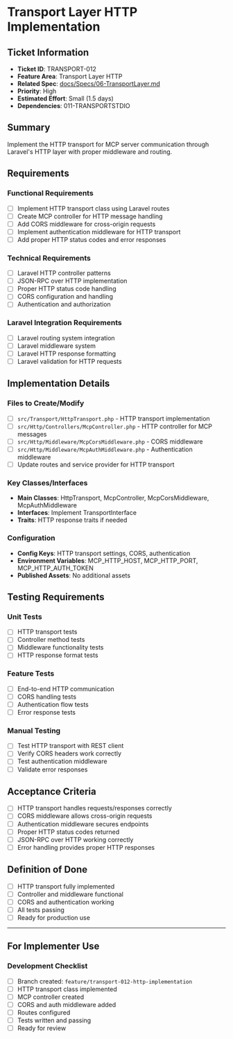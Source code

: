 # Transport Layer HTTP Implementation

## Ticket Information
- **Ticket ID**: TRANSPORT-012
- **Feature Area**: Transport Layer HTTP
- **Related Spec**: [docs/Specs/06-TransportLayer.md](../Specs/06-TransportLayer.md)
- **Priority**: High
- **Estimated Effort**: Small (1.5 days)
- **Dependencies**: 011-TRANSPORTSTDIO

## Summary
Implement the HTTP transport for MCP server communication through Laravel's HTTP layer with proper middleware and routing.

## Requirements

### Functional Requirements
- [ ] Implement HTTP transport class using Laravel routes
- [ ] Create MCP controller for HTTP message handling
- [ ] Add CORS middleware for cross-origin requests
- [ ] Implement authentication middleware for HTTP transport
- [ ] Add proper HTTP status codes and error responses

### Technical Requirements
- [ ] Laravel HTTP controller patterns
- [ ] JSON-RPC over HTTP implementation
- [ ] Proper HTTP status code handling
- [ ] CORS configuration and handling
- [ ] Authentication and authorization

### Laravel Integration Requirements
- [ ] Laravel routing system integration
- [ ] Laravel middleware system
- [ ] Laravel HTTP response formatting
- [ ] Laravel validation for HTTP requests

## Implementation Details

### Files to Create/Modify
- [ ] `src/Transport/HttpTransport.php` - HTTP transport implementation
- [ ] `src/Http/Controllers/McpController.php` - HTTP controller for MCP messages
- [ ] `src/Http/Middleware/McpCorsMiddleware.php` - CORS middleware
- [ ] `src/Http/Middleware/McpAuthMiddleware.php` - Authentication middleware
- [ ] Update routes and service provider for HTTP transport

### Key Classes/Interfaces
- **Main Classes**: HttpTransport, McpController, McpCorsMiddleware, McpAuthMiddleware
- **Interfaces**: Implement TransportInterface
- **Traits**: HTTP response traits if needed

### Configuration
- **Config Keys**: HTTP transport settings, CORS, authentication
- **Environment Variables**: MCP_HTTP_HOST, MCP_HTTP_PORT, MCP_HTTP_AUTH_TOKEN
- **Published Assets**: No additional assets

## Testing Requirements

### Unit Tests
- [ ] HTTP transport tests
- [ ] Controller method tests
- [ ] Middleware functionality tests
- [ ] HTTP response format tests

### Feature Tests
- [ ] End-to-end HTTP communication
- [ ] CORS handling tests
- [ ] Authentication flow tests
- [ ] Error response tests

### Manual Testing
- [ ] Test HTTP transport with REST client
- [ ] Verify CORS headers work correctly
- [ ] Test authentication middleware
- [ ] Validate error responses

## Acceptance Criteria
- [ ] HTTP transport handles requests/responses correctly
- [ ] CORS middleware allows cross-origin requests
- [ ] Authentication middleware secures endpoints
- [ ] Proper HTTP status codes returned
- [ ] JSON-RPC over HTTP working correctly
- [ ] Error handling provides proper HTTP responses

## Definition of Done
- [ ] HTTP transport fully implemented
- [ ] Controller and middleware functional
- [ ] CORS and authentication working
- [ ] All tests passing
- [ ] Ready for production use

---

## For Implementer Use

### Development Checklist
- [ ] Branch created: `feature/transport-012-http-implementation`
- [ ] HTTP transport class implemented
- [ ] MCP controller created
- [ ] CORS and auth middleware added
- [ ] Routes configured
- [ ] Tests written and passing
- [ ] Ready for review